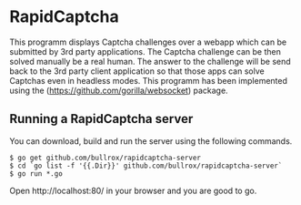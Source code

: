 # RapidCaptcha

This programm displays Captcha challenges over a webapp which can be submitted by 3rd party applications. The Captcha
challenge can be then solved manually be a real human. The answer to the challenge will be send back to the 3rd party client
application so that those apps can solve Captchas even in headless modes. This programm has been implemented using the (https://github.com/gorilla/websocket) package.

## Running a RapidCaptcha server

You can download, build and run the server
using the following commands.

    $ go get github.com/bullrox/rapidcaptcha-server
    $ cd `go list -f '{{.Dir}}' github.com/bullrox/rapidcaptcha-server`
    $ go run *.go

Open http://localhost:80/ in your browser and you are good to go.